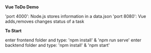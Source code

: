**Vue ToDo Demo**

'port 4000': Node.js stores information in a data.json
'port 8080': Vue adds,removes changes status of a task

**To Start**

enter frontend folder and type:  'npm install' & 'npm run serve'
enter backtend folder and type:  'npm install' & 'npm start'